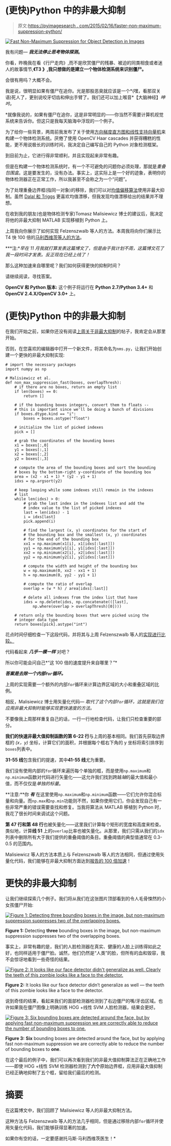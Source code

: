 # (更快)Python 中的非最大抑制

> 原文:[https://pyimagesearch . com/2015/02/16/faster-non-maximum-suppression-python/](https://pyimagesearch.com/2015/02/16/faster-non-maximum-suppression-python/)

[![Fast Non-Maximum Suppression for Object Detection in Images](../Images/e8a266927e01eb51deaf8d6d9a1b4cdf.png)](https://pyimagesearch.com/wp-content/uploads/2014/10/nms_fast_01.jpg)

我有问题— ***我无法停止思考物体探测*。**

你看，昨晚我在看《行尸走肉》,而不是欣赏僵尸的残暴、被迫的同类相食或者迷人的故事情节,**《T3 》,我只想做的是建立一个物体检测系统来识别僵尸。**

会很有用吗？大概不会。

我是说，很明显如果有僵尸在追你。光是那股恶臭就应该是一个*(嘿，看那双关语)死人了，更别说咬牙切齿和伸出手臂了。我们还可以加上喉音*【大脑神经】*呻吟。*

 *就像我说的，如果有僵尸在追你，这是非常明显的——你当然不需要计算机视觉系统来告诉你。但这只是我每天脑海中浮现的一个例子。

为了给你一些背景，两周前我发布了关于使用[方向梯度直方图和线性支持向量机](https://pyimagesearch.com/2014/11/10/histogram-oriented-gradients-object-detection/)来构建一个物体检测系统。厌倦了使用 OpenCV Haar cascades 并获得糟糕的性能，更不用说极长的训练时间，我决定自己编写自己的 Python 对象检测框架。

到目前为止，它进行得非常顺利，并且实现起来非常有趣。

但是在构建一个物体检测系统时，有一个不可避免的问题你必须处理，那就是*重叠包围盒*。这是要发生的，没有办法。事实上，这实际上是一个好的迹象，表明你的物体检测器正在正常工作，所以我甚至不会称之为一个“问题”。

为了处理重叠边界框(指同一对象)的移除，我们可以对[均值偏移算法](http://en.wikipedia.org/wiki/Mean-shift)使用非最大抑制。虽然 [Dalal 和 Triggs](http://lear.inrialpes.fr/people/triggs/pubs/Dalal-cvpr05.pdf) 更喜欢均值漂移，但我发现均值漂移给出的结果并不理想。

在收到我的朋友(也是物体检测专家)Tomasz Malisiewicz 博士的建议后，我决定将他的非最大抑制 MATLAB 实现移植到 Python 上。

上周我向你展示了如何实现 Felzenszwalb 等人的方法。本周我将向你们展示比 T4 快 100 倍的[马利西维茨等人的方法](http://quantombone.blogspot.com/2011/08/blazing-fast-nmsm-from-exemplar-svm.html)。

***注:**早在 11 月我就打算发表这篇博文了，但是由于我计划不周，这篇博文花了我一段时间才发表。反正现在已经上线了！*

那么这种加速来自哪里呢？我们如何获得更快的抑制时间？

请继续阅读，寻找答案。

**OpenCV 和 Python 版本:**
这个例子将运行在 **Python 2.7/Python 3.4+** 和 **OpenCV 2.4.X/OpenCV 3.0+** 上。

# (更快)Python 中的非最大抑制

在我们开始之前，如果你还没有阅读[上周关于非最大抑制](https://pyimagesearch.com/2014/11/17/non-maximum-suppression-object-detection-python)的帖子，我肯定会从那里开始。

否则，在您喜欢的编辑器中打开一个新文件，将其命名为`nms.py`，让我们开始创建一个更快的非最大抑制实现:

```
# import the necessary packages
import numpy as np

# Malisiewicz et al.
def non_max_suppression_fast(boxes, overlapThresh):
	# if there are no boxes, return an empty list
	if len(boxes) == 0:
		return []

	# if the bounding boxes integers, convert them to floats --
	# this is important since we'll be doing a bunch of divisions
	if boxes.dtype.kind == "i":
		boxes = boxes.astype("float")

	# initialize the list of picked indexes	
	pick = []

	# grab the coordinates of the bounding boxes
	x1 = boxes[:,0]
	y1 = boxes[:,1]
	x2 = boxes[:,2]
	y2 = boxes[:,3]

	# compute the area of the bounding boxes and sort the bounding
	# boxes by the bottom-right y-coordinate of the bounding box
	area = (x2 - x1 + 1) * (y2 - y1 + 1)
	idxs = np.argsort(y2)

	# keep looping while some indexes still remain in the indexes
	# list
	while len(idxs) > 0:
		# grab the last index in the indexes list and add the
		# index value to the list of picked indexes
		last = len(idxs) - 1
		i = idxs[last]
		pick.append(i)

		# find the largest (x, y) coordinates for the start of
		# the bounding box and the smallest (x, y) coordinates
		# for the end of the bounding box
		xx1 = np.maximum(x1[i], x1[idxs[:last]])
		yy1 = np.maximum(y1[i], y1[idxs[:last]])
		xx2 = np.minimum(x2[i], x2[idxs[:last]])
		yy2 = np.minimum(y2[i], y2[idxs[:last]])

		# compute the width and height of the bounding box
		w = np.maximum(0, xx2 - xx1 + 1)
		h = np.maximum(0, yy2 - yy1 + 1)

		# compute the ratio of overlap
		overlap = (w * h) / area[idxs[:last]]

		# delete all indexes from the index list that have
		idxs = np.delete(idxs, np.concatenate(([last],
			np.where(overlap > overlapThresh)[0])))

	# return only the bounding boxes that were picked using the
	# integer data type
	return boxes[pick].astype("int")

```

花点时间仔细检查一下这段代码，并将其与上周 Felzenszwalb 等人的[实现进行比较。](https://pyimagesearch.com/2014/11/17/non-maximum-suppression-object-detection-python)

代码看起来 ***几乎一模一样*** 对吧？

所以你可能会问自己*“这 100 倍的速度提升来自哪里？”*

***答案是去除一个内部`for`循环。***

上周的实现需要一个额外的内部`for`循环来计算边界区域的大小和重叠区域的比例。

相反，Malisiewicz 博士用矢量化代码— *取代了这个内部`for`循环，这就是我们在应用非最大抑制时能够实现更快速度的方法。*

不要像我上周那样重复自己的话，一行一行地检查代码，让我们只检查重要的部分。

**我们的快速非最大值抑制函数的第 6-22 行**与上周的基本相同。我们首先获取边界框的 *(x，y)* 坐标，计算它们的面积，并根据每个框右下角的 y 坐标将索引排序到`boxes`列表中。

**31-55 线**包含我们的提速，其中**41-55 线**尤为重要。

我们没有使用内部的`for`循环来遍历每个单独的框，而是使用`np.maximum`和`np.minimum`函数对代码进行矢量化——这允许我们找到跨越*轴*的最大值和最小值，而不仅仅是*单独的标量*。

**注意:**你 ***有*** 在这里使用`np.maximum`和`np.minimum`函数——它们允许你混合标量和向量。而`np.max`和`np.min`功能则不然，如果你使用它们，你会发现自己有一些非常严重的错误需要查找和修复。当我将算法从 MATLAB 移植到 Python 时，我花了很长时间来调试这个问题。

**第 47 行和第 48 行**也被矢量化——这里我们计算每个矩形的宽度和高度来检查。类似地，计算**线 51** 上的`overlap`比率也被矢量化。从那里，我们只需从我们的`idx`列表中删除所有大于我们提供的重叠阈值的条目。重叠阈值的典型值通常在 0.3-0.5 的范围内。

Malisiewicz 等人的方法本质上与 Felzenszwalb 等人的方法相同，但通过使用矢量化代码，我们能够在非最大抑制方面达到[报告的 100 倍加速](http://quantombone.blogspot.com/2011/08/blazing-fast-nmsm-from-exemplar-svm.html)！

# 更快的非最大抑制

让我们继续探索几个例子。我们将从我们在这张图片顶部看到的令人毛骨悚然的小女孩僵尸开始:

[![Figure 1: Detecting three bounding boxes in the image, but non-maximum suppression suppresses two of the overlapping boxes.](../Images/e8a266927e01eb51deaf8d6d9a1b4cdf.png)](https://pyimagesearch.com/wp-content/uploads/2014/10/nms_fast_01.jpg)

**Figure 1:** Detecting **three** bounding boxes in the image, but non-maximum suppression suppresses two of the overlapping boxes.

事实上，非常有趣的是，我们的人脸检测器在真实、健康的人脸上训练得如此之好，也同样适用于僵尸脸。诚然，他们仍然是“人类”的脸，但所有的血和毁容，我不会惊讶地看到一些奇怪的结果。

[![Figure 2: It looks like our face detector didn't generalize as well. Clearly the teeth of this zombie looks like a face to the detector.](../Images/af1d53aa31fa3400145ea4cc93c333f9.png)](https://pyimagesearch.com/wp-content/uploads/2014/10/nms_fast_02.jpg)

**Figure 2:** It looks like our face detector didn’t generalize as well — the teeth of this zombie looks like a face to the detector.

说到奇怪的结果，看起来我们的面部检测器检测到了右边僵尸的嘴/牙齿区域。也许如果我在僵尸图像上明确训练 HOG +线性 SVM 人脸检测器，结果会更好。

[![Figure 3: Six bounding boxes are detected around the face, but by applying fast non-maximum suppression we are correctly able to reduce the number of bounding boxes to one.](../Images/d9d6d5244c643fbb5157e656e17ffabe.png)](https://pyimagesearch.com/wp-content/uploads/2014/10/nms_fast_03.jpg)

**Figure 3:** **Six** bounding boxes are detected around the face, but by applying fast non-maximum suppression we are correctly able to reduce the number of bounding boxes to **one**.

在这个最后的例子中，我们可以再次看到我们的非最大值抑制算法正在正确地工作——即使 HOG +线性 SVM 检测器检测到了**六个**原始边界框，应用非最大值抑制已经正确地抑制了五个框，留给我们最后的检测。

# 摘要

在这篇博文中，我们回顾了 Malisiewicz 等人的非最大抑制方法。

这种方法与 Felzenszwalb 等人的方法几乎相同，但是通过移除内部`for`循环并使用矢量化代码，我们能够获得显著的加速。

如果你有空的话，一定要感谢托马斯·马利西维茨医生！*